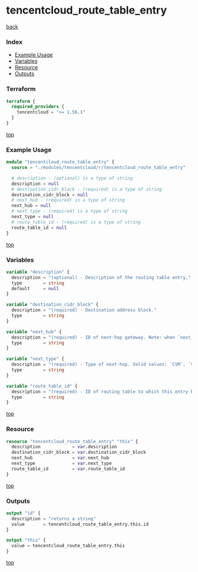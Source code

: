 # tencentcloud_route_table_entry

[back](../tencentcloud.md)

### Index

- [Example Usage](#example-usage)
- [Variables](#variables)
- [Resource](#resource)
- [Outputs](#outputs)

### Terraform

```terraform
terraform {
  required_providers {
    tencentcloud = ">= 1.56.1"
  }
}
```

[top](#index)

### Example Usage

```terraform
module "tencentcloud_route_table_entry" {
  source = "./modules/tencentcloud/r/tencentcloud_route_table_entry"

  # description - (optional) is a type of string
  description = null
  # destination_cidr_block - (required) is a type of string
  destination_cidr_block = null
  # next_hub - (required) is a type of string
  next_hub = null
  # next_type - (required) is a type of string
  next_type = null
  # route_table_id - (required) is a type of string
  route_table_id = null
}
```

[top](#index)

### Variables

```terraform
variable "description" {
  description = "(optional) - Description of the routing table entry."
  type        = string
  default     = null
}

variable "destination_cidr_block" {
  description = "(required) - Destination address block."
  type        = string
}

variable "next_hub" {
  description = "(required) - ID of next-hop gateway. Note: when `next_type` is EIP, GatewayId should be `0`."
  type        = string
}

variable "next_type" {
  description = "(required) - Type of next-hop. Valid values: `CVM`, `VPN`, `DIRECTCONNECT`, `PEERCONNECTION`, `SSLVPN`, `NAT`, `NORMAL_CVM`, `EIP` and `CCN`."
  type        = string
}

variable "route_table_id" {
  description = "(required) - ID of routing table to which this entry belongs."
  type        = string
}
```

[top](#index)

### Resource

```terraform
resource "tencentcloud_route_table_entry" "this" {
  description            = var.description
  destination_cidr_block = var.destination_cidr_block
  next_hub               = var.next_hub
  next_type              = var.next_type
  route_table_id         = var.route_table_id
}
```

[top](#index)

### Outputs

```terraform
output "id" {
  description = "returns a string"
  value       = tencentcloud_route_table_entry.this.id
}

output "this" {
  value = tencentcloud_route_table_entry.this
}
```

[top](#index)